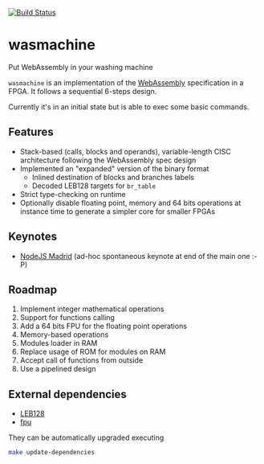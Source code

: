 [![Build Status](https://travis-ci.org/piranna/wasmachine.svg?branch=master)](https://travis-ci.org/piranna/wasmachine)

# wasmachine

Put WebAssembly in your washing machine

`wasmachine` is an implementation of the [WebAssembly](http://webassembly.org) specification in a FPGA.
It follows a sequential 6-steps design.

Currently it's in an initial state but is able to exec some basic commands.

## Features

- Stack-based (calls, blocks and operands), variable-length CISC architecture
  following the WebAssembly spec design
- Implemented an "expanded" version of the binary format
  - Inlined destination of blocks and branches labels
  - Decoded LEB128 targets for `br_table`
- Strict type-checking on runtime
- Optionally disable floating point, memory and 64 bits operations at instance
  time to generate a simpler core for smaller FPGAs

## Keynotes

- [NodeJS Madrid](https://www.todojs.com/web-assembly-workshop-by-dan-callahan)
  (ad-hoc spontaneous keynote at end of the main one :-P)

## Roadmap

1. Implement integer mathematical operations
2. Support for functions calling
3. Add a 64 bits FPU for the floating point operations
4. Memory-based operations
5. Modules loader in RAM
6. Replace usage of ROM for modules on RAM
7. Accept call of functions from outside
8. Use a pipelined design

## External dependencies

- [LEB128](https://github.com/piranna/LEB128)
- [fpu](https://github.com/dawsonjon/fpu)

They can be automatically upgraded executing

```sh
make update-dependencies
```
